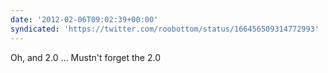 ```yaml
---
date: '2012-02-06T09:02:39+00:00'
syndicated: 'https://twitter.com/roobottom/status/166456509314772993'
---
```

Oh, and 2.0 ... Mustn't forget the 2.0
